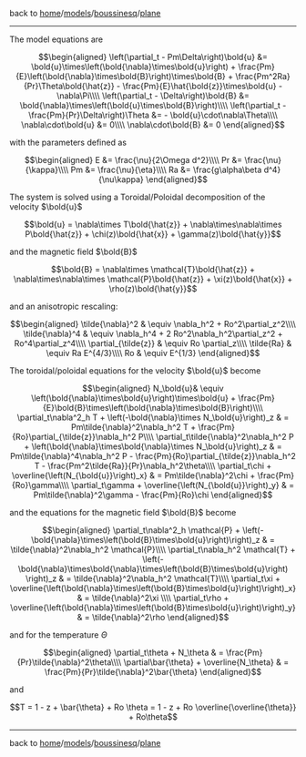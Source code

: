 back to [home](home)/[models](models)/[boussinesq](models-boussinesq)/[plane](models-boussinesq-plane)

---
The model equations are
```math
\begin{aligned}
\left(\partial_t - Pm\Delta\right)\bold{u} &=  \bold{u}\times\left(\bold{\nabla}\times\bold{u}\right) + \frac{Pm}{E}\left(\bold{\nabla}\times\bold{B}\right)\times\bold{B} + \frac{Pm^2Ra}{Pr}\Theta\bold{\hat{z}}  - \frac{Pm}{E}\hat{\bold{z}}\times\bold{u} - \nabla\Pi\\\\
\left(\partial_t - \Delta\right)\bold{B} &= \bold{\nabla}\times\left(\bold{u}\times\bold{B}\right)\\\\
\left(\partial_t - \frac{Pm}{Pr}\Delta\right)\Theta &= - \bold{u}\cdot\nabla\Theta\\\\
\nabla\cdot\bold{u} &= 0\\\\
\nabla\cdot\bold{B} &= 0
\end{aligned}
```

with the parameters defined as
```math
\begin{aligned}
E &= \frac{\nu}{2\Omega d^2}\\\\
Pr &= \frac{\nu}{\kappa}\\\\
Pm &= \frac{\nu}{\eta}\\\\
Ra &= \frac{g\alpha\beta d^4}{\nu\kappa}
\end{aligned}
```

The system is solved using a Toroidal/Poloidal decomposition of the velocity $`\bold{u}`$
```math
\bold{u} = \nabla\times T\bold{\hat{z}} + \nabla\times\nabla\times P\bold{\hat{z}} + \chi(z)\bold{\hat{x}} + \gamma(z)\bold{\hat{y}}
```
 and the magnetic field $`\bold{B}`$
```math
\bold{B} = \nabla\times \mathcal{T}\bold{\hat{z}} + \nabla\times\nabla\times \mathcal{P}\bold{\hat{z}} + \xi(z)\bold{\hat{x}} + \rho(z)\bold{\hat{y}}
```

and an anisotropic rescaling:
```math
\begin{aligned}
\tilde{\nabla}^2 & \equiv \nabla_h^2 + Ro^2\partial_z^2\\\\
\tilde{\nabla}^4 & \equiv \nabla_h^4 + 2 Ro^2\nabla_h^2\partial_z^2 + Ro^4\partial_z^4\\\\
\partial_{\tilde{z}} & \equiv Ro \partial_z\\\\
\tilde{Ra} & \equiv Ra E^{4/3}\\\\
Ro & \equiv E^{1/3}
\end{aligned}
```

The toroidal/poloidal equations for the velocity $`\bold{u}`$ become
```math
\begin{aligned}
N_\bold{u}& \equiv \left(\bold{\nabla}\times\bold{u}\right)\times\bold{u} + \frac{Pm}{E}\bold{B}\times\left(\bold{\nabla}\times\bold{B}\right)\\\\
\partial_t\nabla^2_h T + \left(-\bold{\nabla}\times N_\bold{u}\right)_z & = Pm\tilde{\nabla}^2\nabla_h^2 T + \frac{Pm}{Ro}\partial_{\tilde{z}}\nabla_h^2 P\\\\
\partial_t\tilde{\nabla}^2\nabla_h^2 P + \left(\bold{\nabla}\times\bold{\nabla}\times N_\bold{u}\right)_z & = Pm\tilde{\nabla}^4\nabla_h^2 P - \frac{Pm}{Ro}\partial_{\tilde{z}}\nabla_h^2 T - \frac{Pm^2\tilde{Ra}}{Pr}\nabla_h^2\theta\\\\
\partial_t\chi + \overline{\left(N_{\bold{u}}\right)_x} & = Pm\tilde{\nabla}^2\chi + \frac{Pm}{Ro}\gamma\\\\
\partial_t\gamma + \overline{\left(N_{\bold{u}}\right)_y} & = Pm\tilde{\nabla}^2\gamma - \frac{Pm}{Ro}\chi
\end{aligned}
```
and the equations for the magnetic field $`\bold{B}`$ become
```math
\begin{aligned}
\partial_t\nabla^2_h \mathcal{P} + \left(-\bold{\nabla}\times\left(\bold{B}\times\bold{u}\right)\right)_z & = \tilde{\nabla}^2\nabla_h^2 \mathcal{P}\\\\
\partial_t\nabla_h^2 \mathcal{T} + \left(-\bold{\nabla}\times\bold{\nabla}\times\left(\bold{B}\times\bold{u}\right) \right)_z & = \tilde{\nabla}^2\nabla_h^2 \mathcal{T}\\\\
\partial_t\xi + \overline{\left(\bold{\nabla}\times\left(\bold{B}\times\bold{u}\right)\right)_x} & = \tilde{\nabla}^2\xi \\\\
\partial_t\rho + \overline{\left(\bold{\nabla}\times\left(\bold{B}\times\bold{u}\right)\right)_y} & = \tilde{\nabla}^2\rho
\end{aligned}
```
and for the temperature $`\Theta`$
```math
\begin{aligned}
\partial_t\theta + N_\theta & = \frac{Pm}{Pr}\tilde{\nabla}^2\theta\\\\
\partial\bar{\theta} + \overline{N_\theta} & = \frac{Pm}{Pr}\tilde{\nabla}^2\bar{\theta}
\end{aligned}
```
and
```math
T = 1 - z + \bar{\theta} + Ro \theta = 1 - z + Ro \overline{\overline{\theta}} + Ro\theta
```

---

back to [home](home)/[models](models)/[boussinesq](models-boussinesq)/[plane](models-boussinesq-plane)
